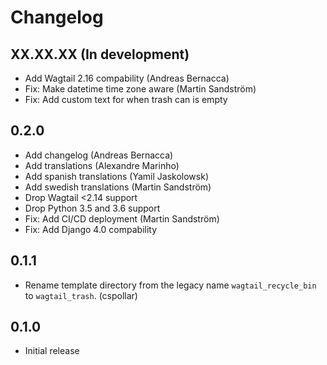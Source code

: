 # Changelog

## XX.XX.XX (In development)

- Add Wagtail 2.16 compability (Andreas Bernacca)
- Fix: Make datetime time zone aware (Martin Sandström)
- Fix: Add custom text for when trash can is empty


## 0.2.0

- Add changelog (Andreas Bernacca)
- Add translations (Alexandre Marinho)
- Add spanish translations (Yamil Jaskolowsk)
- Add swedish translations (Martin Sandström)
- Drop Wagtail <2.14 support
- Drop Python 3.5 and 3.6 support
- Fix: Add CI/CD deployment (Martin Sandström)
- Fix: Add Django 4.0 compability


## 0.1.1

- Rename template directory from the legacy name `wagtail_recycle_bin` to `wagtail_trash`. (cspollar)


## 0.1.0

- Initial release
